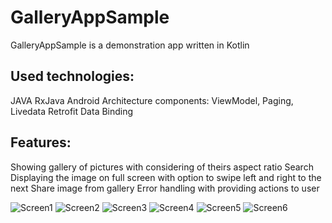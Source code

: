 # GalleryAppSample

GalleryAppSample is a demonstration app written in Kotlin

## Used technologies:

JAVA
RxJava
Android Architecture components: ViewModel, Paging, Livedata
Retrofit
Data Binding

## Features:

Showing gallery of pictures with considering of theirs aspect ratio
Search
Displaying the image on full screen with option to swipe left and right to the next
Share image from gallery
Error handling with providing actions to user

![Screen1](https://user-images.githubusercontent.com/10613365/63229098-53ea4d80-c205-11e9-8bd7-1bd3b5fd9d5a.jpg)
![Screen2](https://user-images.githubusercontent.com/10613365/63229099-5482e400-c205-11e9-916e-0e1b11610b12.jpg)
![Screen3](https://user-images.githubusercontent.com/10613365/63229100-5482e400-c205-11e9-9e6c-b2a5a18fd85a.jpg)
![Screen4](https://user-images.githubusercontent.com/10613365/63229101-5482e400-c205-11e9-882e-52102a9c358f.jpg)
![Screen5](https://user-images.githubusercontent.com/10613365/63229102-5482e400-c205-11e9-9aa5-30e84cded20d.jpg)
![Screen6](https://user-images.githubusercontent.com/10613365/63229103-5482e400-c205-11e9-889e-a171b75237f0.jpg)

